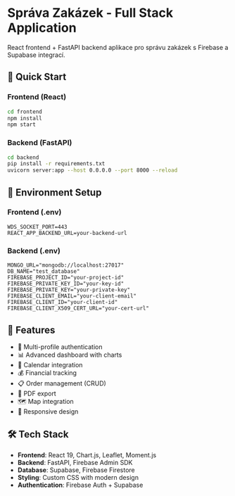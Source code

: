 
# Správa Zakázek - Full Stack Application

React frontend + FastAPI backend aplikace pro správu zakázek s Firebase a Supabase integrací.

## 🚀 Quick Start

### Frontend (React)
```bash
cd frontend
npm install
npm start
```

### Backend (FastAPI)
```bash
cd backend
pip install -r requirements.txt
uvicorn server:app --host 0.0.0.0 --port 8000 --reload
```

## 🔧 Environment Setup

### Frontend (.env)
```
WDS_SOCKET_PORT=443
REACT_APP_BACKEND_URL=your-backend-url
```

### Backend (.env)
```
MONGO_URL="mongodb://localhost:27017"
DB_NAME="test_database"
FIREBASE_PROJECT_ID="your-project-id"
FIREBASE_PRIVATE_KEY_ID="your-key-id"
FIREBASE_PRIVATE_KEY="your-private-key"
FIREBASE_CLIENT_EMAIL="your-client-email"
FIREBASE_CLIENT_ID="your-client-id"
FIREBASE_CLIENT_X509_CERT_URL="your-cert-url"
```

## 📱 Features

- 🔐 Multi-profile authentication
- 📊 Advanced dashboard with charts
- 📅 Calendar integration
- 💰 Financial tracking
- 📋 Order management (CRUD)
- 📄 PDF export
- 🗺️ Map integration
- 📱 Responsive design

## 🛠️ Tech Stack

- **Frontend**: React 19, Chart.js, Leaflet, Moment.js
- **Backend**: FastAPI, Firebase Admin SDK
- **Database**: Supabase, Firebase Firestore
- **Styling**: Custom CSS with modern design
- **Authentication**: Firebase Auth + Supabase
